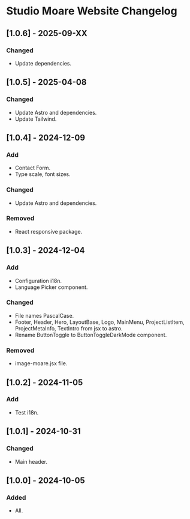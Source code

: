 # Studio Moare Website Changelog

## [1.0.6] - 2025-09-XX

### Changed

-   Update dependencies.

## [1.0.5] - 2025-04-08

### Changed

-   Update Astro and dependencies.
-   Update Tailwind.

## [1.0.4] - 2024-12-09

### Add

-   Contact Form.
-   Type scale, font sizes.

### Changed

-   Update Astro and dependencies.

### Removed

-   React responsive package.

## [1.0.3] - 2024-12-04

### Add

-   Configuration i18n.
-   Language Picker component.

### Changed

-   File names PascalCase.
-   Footer, Header, Hero, LayoutBase, Logo, MainMenu, ProjectListItem, ProjectMetaInfo, TextIntro from jsx to astro.
-   Rename ButtonToggle to ButtonToggleDarkMode component.

### Removed

-   image-moare.jsx file.

## [1.0.2] - 2024-11-05

### Add

-   Test i18n.

## [1.0.1] - 2024-10-31

### Changed

-   Main header.

## [1.0.0] - 2024-10-05

### Added

-   All.
